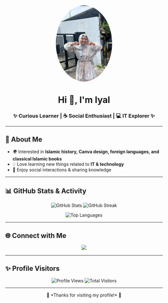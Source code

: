 <!-- Profil GitHub README -->

<p align="center">
  <img src="firyal.png.PNG" alt="Profile Picture" width="180" style="border-radius:50%" />
</p>

<h1 align="center">Hi 👋, I'm Iyal</h1>
<h3 align="center">✨ Curious Learner | ☕ Social Enthusiast | 💻 IT Explorer ✨</h3>

---

## 🌸 About Me  
- 🌍 Interested in **Islamic history, Canva design, foreign languages, and classical Islamic books**  
- 💡 Love learning new things related to **IT & technology**  
- 🤝 Enjoy social interactions & sharing knowledge  

---

## 📊 GitHub Stats & Activity  
<p align="center">
  <img src="https://github-readme-stats.vercel.app/api?username=firyalnaqiyyah6-bot&show_icons=true&theme=radical" alt="GitHub Stats" height="160"/>
  <img src="https://github-readme-streak-stats.herokuapp.com/?user=firyalnaqiyyah6-bot&theme=radical" alt="GitHub Streak" height="160"/>
</p>

<p align="center">
  <img src="https://github-readme-stats.vercel.app/api/top-langs/?username=firyalnaqiyyah6-bot&layout=compact&theme=radical" alt="Top Languages" height="130"/>
</p>

---

## 🌐 Connect with Me  
<p align="center">
  <a href="https://instagram.com/naqiyyaaah" target="_blank">
    <img src="https://img.shields.io/badge/Instagram-%23E4405F.svg?&style=for-the-badge&logo=instagram&logoColor=white"/>
  </a>
</p>

---

## ✨ Profile Visitors  
<p align="center">
  <img src="https://komarev.com/ghpvc/?username=firyalnaqiyyah6-bot&label=Profile%20Views&color=ff69b4&style=for-the-badge" alt="Profile Views" />
  <img src="https://hit.yhype.me/github/profile?user_id=YOUR_USER_ID" alt="Total Visitors" />
</p>

---

<p align="center">
  🌟 *Thanks for visiting my profile!* 🌟  
</p>
